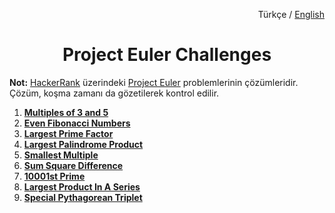 <p align="right">
  Türkçe / 
  <a href="https://github.com/zumrudu-anka/Project-Euler-Challenges/tree/master/README.en-US.md">English</a>
</p>
<h1 align="center">Project Euler Challenges</h1>

**Not:** <a href="https://www.hackerrank.com/contests/projecteuler/challenges">HackerRank</a> üzerindeki <a href="https://projecteuler.net/archives">Project Euler</a> problemlerinin çözümleridir. Çözüm, koşma zamanı da gözetilerek kontrol edilir.

<ol>
  <li><strong><a href="https://github.com/zumrudu-anka/Project-Euler-Challenges/tree/master/1.Multiples%20of%203%20and%205">Multiples of 3 and 5<a></strong><br></li>
  <li><strong><a href="https://github.com/zumrudu-anka/Project-Euler-Challenges/tree/master/2.Even%20Fibonacci%20Numbers">Even Fibonacci Numbers<a></strong><br></li>
  <li><strong><a href="https://github.com/zumrudu-anka/Project-Euler-Challenges/tree/master/3.Largest%20Prime%20Factor">Largest Prime Factor<a></strong><br></li>
  <li><strong><a href="https://github.com/zumrudu-anka/Project-Euler-Challenges/tree/master/4.Largest%20Palindrom%20Product">Largest Palindrome Product<a></strong><br></li>
  <li><strong><a href="https://github.com/zumrudu-anka/Project-Euler-Challenges/tree/master/5.Smallest%20Multiple">Smallest Multiple<a></strong><br></li>
  <li><strong><a href="https://github.com/zumrudu-anka/Project-Euler-Challenges/tree/master/6.Sum%20Square%20Difference">Sum Square Difference<a></strong><br></li>
  <li><strong><a href="https://github.com/zumrudu-anka/Project-Euler-Challenges/tree/master/7.10001st%20Prime">10001st Prime<a></strong><br></li>
  <li><strong><a href="https://github.com/zumrudu-anka/Project-Euler-Challenges/tree/master/8.Largest%20Product%20In%20A%20Series">Largest Product In A Series<a></strong><br></li>
  <li><strong><a href="https://github.com/zumrudu-anka/Project-Euler-Challenges/tree/master/9.Special%Pythagorean%20Triplet">Special Pythagorean Triplet<a></strong><br></li>
</ol>
